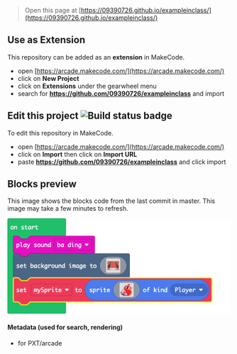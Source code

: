  


> Open this page at [https://09390726.github.io/exampleinclass/](https://09390726.github.io/exampleinclass/)

## Use as Extension

This repository can be added as an **extension** in MakeCode.

* open [https://arcade.makecode.com/](https://arcade.makecode.com/)
* click on **New Project**
* click on **Extensions** under the gearwheel menu
* search for **https://github.com/09390726/exampleinclass** and import

## Edit this project ![Build status badge](https://github.com/09390726/exampleinclass/workflows/MakeCode/badge.svg)

To edit this repository in MakeCode.

* open [https://arcade.makecode.com/](https://arcade.makecode.com/)
* click on **Import** then click on **Import URL**
* paste **https://github.com/09390726/exampleinclass** and click import

## Blocks preview

This image shows the blocks code from the last commit in master.
This image may take a few minutes to refresh.

![A rendered view of the blocks](https://github.com/09390726/exampleinclass/raw/master/.github/makecode/blocks.png)

#### Metadata (used for search, rendering)

* for PXT/arcade
<script src="https://makecode.com/gh-pages-embed.js"></script><script>makeCodeRender("{{ site.makecode.home_url }}", "{{ site.github.owner_name }}/{{ site.github.repository_name }}");</script>
